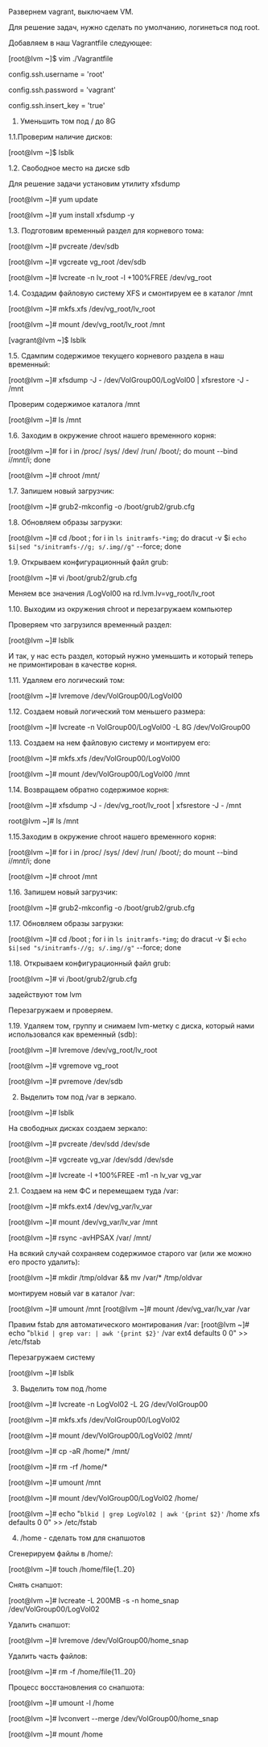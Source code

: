 Развернем vagrant, выключаем VM.

Для решение задач, нужно сделать по умолчанию, логинеться под root.

Добавляем в наш Vagrantfile следующее:

[root@lvm ~]$ vim ./Vagrantfile

config.ssh.username = 'root'

config.ssh.password = 'vagrant'

config.ssh.insert_key = 'true'

1. Уменьшить том под / до 8G

1.1.Проверим наличие дисков:

[root@lvm ~]$ lsblk


1.2. Свободное место на диске sdb

Для решение задачи установим утилиту xfsdump

[root@lvm ~]# yum update

[root@lvm ~]# yum install xfsdump -y


1.3. Подготовим временный раздел для корневого тома:

[root@lvm ~]# pvcreate /dev/sdb

[root@lvm ~]# vgcreate vg_root /dev/sdb

[root@lvm ~]# lvcreate -n lv_root -l +100%FREE /dev/vg_root


1.4. Создадим файловую систему XFS и смонтируем ее в каталог /mnt

[root@lvm ~]# mkfs.xfs /dev/vg_root/lv_root

[root@lvm ~]# mount /dev/vg_root/lv_root /mnt

[vagrant@lvm ~]$ lsblk


1.5. Сдампим содержимое текущего корневого раздела в наш временный:

[root@lvm ~]# xfsdump -J - /dev/VolGroup00/LogVol00 | xfsrestore -J - /mnt

Проверим содержимое каталога /mnt

[root@lvm ~]# ls /mnt

1.6. Заходим в окружение chroot нашего временного корня:

[root@lvm ~]# for i in /proc/ /sys/ /dev/ /run/ /boot/; do mount --bind $i /mnt/$i; done

[root@lvm ~]# chroot /mnt/

1.7. Запишем новый загрузчик:

[root@lvm ~]# grub2-mkconfig -o /boot/grub2/grub.cfg

1.8. Обновляем образы загрузки:

[root@lvm ~]# cd /boot ; for i in `ls initramfs-*img`; do dracut -v $i `echo $i|sed "s/initramfs-//g; s/.img//g"` --force; done

1.9. Открываем конфигурационный файл grub:

[root@lvm ~]# vi /boot/grub2/grub.cfg

Меняем все значения
/LogVol00 на rd.lvm.lv=vg_root/lv_root

1.10. Выходим из окружения chroot и перезагружаем компьютер

Проверяем что загрузился временный раздел:

[root@lvm ~]# lsblk

И так, у нас есть раздел, который нужно уменьшить и который теперь не примонтирован в качестве корня.

1.11. Удаляем его логический том:

[root@lvm ~]# lvremove /dev/VolGroup00/LogVol00

1.12. Создаем новый логический том меньшего размера:

[root@lvm ~]# lvcreate -n VolGroup00/LogVol00 -L 8G /dev/VolGroup00

1.13. Создаем на нем файловую систему и монтируем его:

[root@lvm ~]# mkfs.xfs /dev/VolGroup00/LogVol00

[root@lvm ~]# mount /dev/VolGroup00/LogVol00  /mnt

1.14. Возвращаем обратно содержимое корня:

[root@lvm ~]# xfsdump -J - /dev/vg_root/lv_root | xfsrestore -J - /mnt

root@lvm ~]# ls /mnt

1.15.Заходим в окружение chroot нашего временного корня:

[root@lvm ~]# for i in /proc/ /sys/ /dev/ /run/ /boot/; do mount --bind $i /mnt/$i; done

[root@lvm ~]# chroot /mnt

1.16. Запишем новый загрузчик:

[root@lvm ~]# grub2-mkconfig -o /boot/grub2/grub.cfg

1.17. Обновляем образы загрузки:

[root@lvm ~]# cd /boot ; for i in `ls initramfs-*img`; do dracut -v $i `echo $i|sed "s/initramfs-//g; s/.img//g"` --force; done

1.18. Открываем конфигурационный файл grub:

[root@lvm ~]# vi /boot/grub2/grub.cfg

задействуют том lvm

Перезагружаем и проверяем.

1.19. Удаляем том, группу и снимаем lvm-метку с диска, который нами использовался как временный (sdb):

[root@lvm ~]# lvremove /dev/vg_root/lv_root

[root@lvm ~]# vgremove vg_root

[root@lvm ~]# pvremove /dev/sdb


2. Выделить том под /var в зеркало.

[root@lvm ~]# lsblk

На свободных дисках создаем зеркало:

[root@lvm ~]# pvcreate /dev/sdd /dev/sde

[root@lvm ~]# vgcreate vg_var /dev/sdd /dev/sde

[root@lvm ~]# lvcreate -l +100%FREE -m1 -n lv_var vg_var

2.1. Создаем на нем ФС и перемещаем туда /var:

[root@lvm ~]# mkfs.ext4 /dev/vg_var/lv_var

[root@lvm ~]# mount /dev/vg_var/lv_var /mnt

[root@lvm ~]# rsync -avHPSAX /var/ /mnt/

На всякий случай сохраняем содержимое старого var (или же можно его просто удалить):

[root@lvm ~]# mkdir /tmp/oldvar && mv /var/* /tmp/oldvar

монтируем новый var в каталог /var:

[root@lvm ~]# umount /mnt
[root@lvm ~]# mount /dev/vg_var/lv_var /var

Правим fstab для автоматического монтирования /var:
[root@lvm ~]# echo "`blkid | grep var: | awk '{print $2}'` /var ext4 defaults 0 0" >> /etc/fstab

Перезагружаем систему

[root@lvm ~]# lsblk


3. Выделить том под /home

[root@lvm ~]# lvcreate -n LogVol02 -L 2G /dev/VolGroup00

[root@lvm ~]# mkfs.xfs /dev/VolGroup00/LogVol02

[root@lvm ~]# mount /dev/VolGroup00/LogVol02 /mnt/

[root@lvm ~]# cp -aR /home/* /mnt/

[root@lvm ~]# rm -rf /home/*

[root@lvm ~]# umount /mnt

[root@lvm ~]# mount /dev/VolGroup00/LogVol02 /home/

[root@lvm ~]# echo "`blkid | grep LogVol02 | awk '{print $2}'` /home xfs defaults 0 0" >> /etc/fstab

4. /home - сделать том для снапшотов

Сгенерируем файлы в /home/:

[root@lvm ~]# touch /home/file{1..20}

Снять снапшот:

[root@lvm ~]# lvcreate -L 200MB -s -n home_snap /dev/VolGroup00/LogVol02

Удалить снапшот:

[root@lvm ~]# lvremove /dev/VolGroup00/home_snap

Удалить часть файлов:

[root@lvm ~]# rm -f /home/file{11..20}

Процесс восстановления со снапшота:

[root@lvm ~]# umount -l /home

[root@lvm ~]# lvconvert --merge /dev/VolGroup00/home_snap

[root@lvm ~]# mount /home
